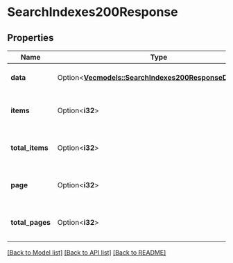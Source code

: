 # SearchIndexes200Response

## Properties

Name | Type | Description | Notes
------------ | ------------- | ------------- | -------------
**data** | Option<[**Vec<models::SearchIndexes200ResponseDataInner>**](SearchIndexes_200_response_data_inner.md)> | Data is the list of indexes. | [optional]
**items** | Option<**i32**> | Items is the total number of results. | [optional]
**total_items** | Option<**i32**> | TotalItems is the total number of results. | [optional]
**page** | Option<**i32**> | Page is the current page number. | [optional]
**total_pages** | Option<**i32**> | TotalPages is the total number of pages. | [optional]

[[Back to Model list]](../README.md#documentation-for-models) [[Back to API list]](../README.md#documentation-for-api-endpoints) [[Back to README]](../README.md)


